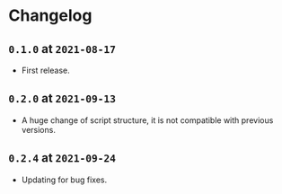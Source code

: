 # Changelog

## `0.1.0` at `2021-08-17`

* First release.

## `0.2.0` at `2021-09-13`

* A huge change of script structure, it is not compatible with previous versions.

## `0.2.4` at `2021-09-24`

* Updating for bug fixes.